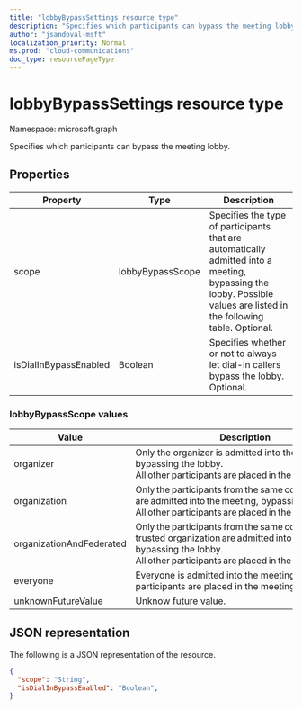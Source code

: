 ```yaml
---
title: "lobbyBypassSettings resource type"
description: "Specifies which participants can bypass the meeting lobby."
author: "jsandoval-msft"
localization_priority: Normal
ms.prod: "cloud-communications"
doc_type: resourcePageType
---
```


# lobbyBypassSettings resource type

Namespace: microsoft.graph

Specifies which participants can bypass the meeting lobby.

## Properties

| Property              | Type             | Description                                                                                                                                                          |
| --------------------- | ---------------- | -------------------------------------------------------------------------------------------------------------------------------------------------------------------- |
| scope                 | lobbyBypassScope | Specifies the type of participants that are automatically admitted into a meeting, bypassing the lobby. Possible values are listed in the following table. Optional. |
| isDialInBypassEnabled | Boolean          | Specifies whether or not to always let dial-in callers bypass the lobby. Optional.                                                                                   |

### lobbyBypassScope values

| Value                    | Description                                                                                                                                                                     |
| ------------------------ | ------------------------------------------------------------------------------------------------------------------------------------------------------------------------------- |
| organizer                | Only the organizer is admitted into the meeting, bypassing the lobby. All other participants are placed in the meeting lobby.                                                   |
| organization             | Only the participants from the same company are admitted into the meeting, bypassing the lobby. All other participants are placed in the meeting lobby.                         |
| organizationAndFederated | Only the participants from the same company or trusted organization are admitted into the meeting, bypassing the lobby. All other participants are placed in the meeting lobby. |
| everyone                 | Everyone is admitted into the meeting. No participants are placed in the meeting lobby.                                                                                         |
| unknownFutureValue       | Unknow future value.                                                                                                                                                            |

## JSON representation

The following is a JSON representation of the resource.

<!-- {
  "blockType": "resource",
  "optionalProperties": [],
  "@odata.type": "microsoft.graph.lobbyBypassSettings"
}-->
```json
{
  "scope": "String",
  "isDialInBypassEnabled": "Boolean",
}
```

<!-- uuid: 8fcb5dbc-d5aa-4681-8e31-b001d5168d79
2015-10-25 14:57:30 UTC -->
<!--
{
  "type": "#page.annotation",
  "description": "lobbyBypassSettings resource",
  "keywords": "",
  "section": "documentation",
  "tocPath": "",
  "suppressions": []
}
-->
